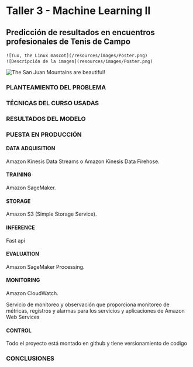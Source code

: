 <h1>Taller 3 - Machine Learning II</h1>
<h2>Predicción de resultados en encuentros profesionales de Tenis de Campo</h2>

    ![Tux, the Linux mascot](/resources/images/Poster.png)
    ![Descripción de la imagen](resources/images/Poster.png)
![The San Juan Mountains are beautiful!](/assets/images/Poster.png "San Juan Mountains")
### PLANTEAMIENTO DEL PROBLEMA

### TÉCNICAS DEL CURSO USADAS

### RESULTADOS DEL MODELO

### PUESTA EN PRODUCCIÓN

#### DATA ADQUISITION

Amazon Kinesis Data Streams o Amazon Kinesis Data Firehose.

#### TRAINING

Amazon SageMaker.

#### STORAGE

Amazon S3 (Simple Storage Service).

#### INFERENCE

Fast api

#### EVALUATION

Amazon SageMaker Processing.

#### MONITORING

Amazon CloudWatch.

Servicio de monitoreo y observación que proporciona monitoreo de métricas, registros y alarmas para los servicios y aplicaciones de Amazon Web Services 

#### CONTROL

Todo el proyecto está montado en github y tiene versionamiento de codigo

### CONCLUSIONES